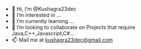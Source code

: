 - 👋 Hi, I’m @Kushagra23dec
- 👀 I’m interested in ...
- 🌱 I’m currently learning ...
- 💞️ I’m looking to collaborate on Projects that require Java,C++,Javascript,C#...
- 📫 Mail me at kushagra23dec@gmail.com  

<!---
Kushagra23dec/Kushagra23dec is a ✨ special ✨ repository because its `README.md` (this file) appears on your GitHub profile.
You can click the Preview link to take a look at your changes.
--->
